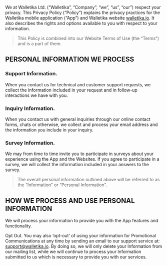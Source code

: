 We at Walletika Ltd. (“Walletika”, “Company”, “we”, “us”, “our”) respect your privacy. This Privacy Policy (“Policy”) explains the privacy practices for the Walletika mobile application (“App”) and Walletika website [walletika.io](https://walletika.io). It also describes the rights and options available to you with respect to your information.

> This Policy is combined into our Website Terms of Use (the “Terms“) and is a part of them.

## PERSONAL INFORMATION WE PROCESS

### Support Information. 
When you contact us for technical and customer support requests, we collect the information included in your request and in follow-up interactions we have with you.

### Inquiry Information. 
When you contact us with general inquiries through our online contact forms, chats or otherwise, we collect and process your email address and the information you include in your inquiry.

### Survey Information. 
We may from time to time invite you to participate in surveys about your experience using the App and the Websites. If you agree to participate in a survey, we will collect the information included in your answers to the survey. 

> The overall personal information outlined above will be referred to as the “Information” or “Personal Information”.

## HOW WE PROCESS AND USE PERSONAL INFORMATION

We will process your information to provide you with the App features and functionality.

Opt Out. You may also ‘opt-out’ of using your information for Promotional Communications at any time by sending an email to our support service at: support@walletika.io.  By doing so, we will only delete your Information from our mailing list, while we will continue to process your Information submitted to us which is necessary to provide you with our services.
